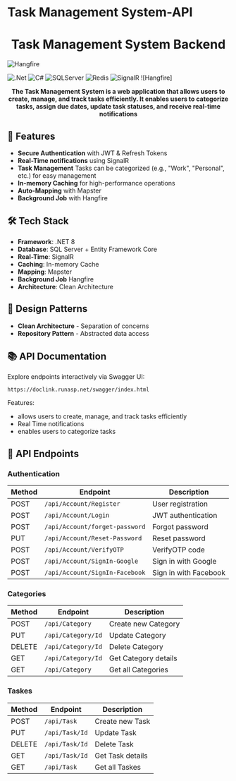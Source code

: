 # Task Management System-API

<h1 align="center"> Task Management System Backend</h1>

[.Net]: https://img.shields.io/badge/.NET-5C2D91?style=for-the-badge&logo=.net&logoColor=white
[C#]: https://custom-icon-badges.demolab.com/badge/C%23-%23239120.svg?logo=csharp&style=for-the-badge&logoColor=white
[SQLServer]: https://img.shields.io/badge/Microsoft%20SQL%20Server-CC2927?style=for-the-badge&logo=microsoft%20sql%20server&logoColor=white
[Redis]: https://img.shields.io/badge/Redis-DC382D?style=for-the-badge&logo=redis&logoColor=white
[SignalR]: https://img.shields.io/badge/SignalR-FF6F00?style=for-the-badge&logo=signalr&logoColor=white
![Hangfire](https://img.shields.io/badge/Hangfire-5E0F59?style=for-the-badge&logo=hangfire&logoColor=white)

![.Net] ![C#] ![SQLServer] ![Redis] ![SignalR]  ![Hangfire]

<p align="center">
  <b>The Task Management System is a web application that allows users to create, manage, and track
tasks efficiently. It enables users to categorize tasks, assign due dates, update task statuses, and
receive real-time notifications</b>
</p>


## 🌟 Features

- **Secure Authentication** with JWT & Refresh Tokens
- **Real-Time notifications** using SignalR
- **Task Management** Tasks can be categorized (e.g., "Work", "Personal", etc.) for easy management
- **In-memory Caching** for high-performance operations
- **Auto-Mapping** with Mapster
- **Background Job** with Hangfire
## 🛠 Tech Stack

- **Framework**: .NET 8
- **Database**: SQL Server + Entity Framework Core
- **Real-Time**: SignalR
- **Caching**: In-memory Cache
- **Mapping**: Mapster
- **Background Job** Hangfire
- **Architecture**: Clean Architecture

## 🧩 Design Patterns

- **Clean Architecture** - Separation of concerns
- **Repository Pattern** - Abstracted data access



## 📚 API Documentation

Explore endpoints interactively via Swagger UI:
```
https://doclink.runasp.net/swagger/index.html
```


Features:
- allows users to create, manage, and track tasks efficiently
- Real Time notifications
- enables users to categorize tasks



## 📡 API Endpoints

### Authentication

| Method | Endpoint                       | Description                   |
|--------|--------------------------------|-------------------------------|
| POST   | `/api/Account/Register`        | User registration             |
| POST   | `/api/Account/Login`           | JWT authentication            |
| POST   | `/api/Account/forget-password` | Forgot password               |
| PUT    | `/api/Account/Reset-Password`  | Reset password                |
| POST   | `/api/Account/VerifyOTP`       | VerifyOTP code                |
| POST   | `/api/Account/SignIn-Google`   | Sign in with Google           |
| POST   | `/api/Account/SignIn-Facebook` | Sign in with Facebook         |


### Categories
| Method | Endpoint                        | Description               |
|--------|---------------------------------|---------------------------|
| POST   | `/api/Category`                 | Create new Category       |
| PUT    | `/api/Category/Id`              | Update Category           |
| DELETE | `/api/Category/Id`              | Delete Category           |
| GET    | `/api/Category/Id`              | Get Category details      |
| GET    | `/api/Category`                 | Get all Categories        |

### Taskes
| Method | Endpoint                        | Description               |
|--------|---------------------------------|---------------------------|
| POST   | `/api/Task`                 | Create new Task               |
| PUT    | `/api/Task/Id`              | Update Task                   |
| DELETE | `/api/Task/Id`              | Delete Task                   |
| GET    | `/api/Task/Id`              | Get Task details              |
| GET    | `/api/Task`                 | Get all Taskes                |
